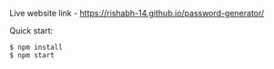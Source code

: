 Live website link - https://rishabh-14.github.io/password-generator/

Quick start:

```
$ npm install
$ npm start
```
